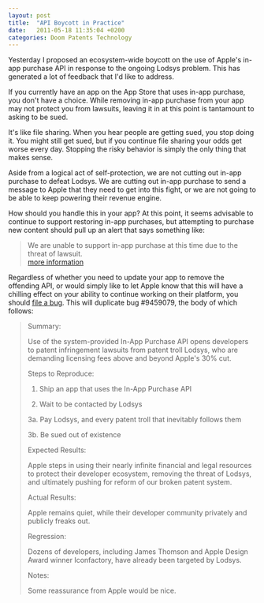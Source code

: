 ```yaml
---
layout: post
title:  "API Boycott in Practice"
date:   2011-05-18 11:35:04 +0200
categories: Doom Patents Technology
---
```



Yesterday I proposed an ecosystem-wide boycott on the use of Apple's in-app purchase API in response to the ongoing Lodsys problem. This has generated a lot of feedback that I'd like to address.



If you currently have an app on the App Store that uses in-app purchase, you don't have a choice. While removing in-app purchase from your app may not protect you from lawsuits, leaving it in at this point is tantamount to asking to be sued. 



It's like file sharing. When you hear people are getting sued, you stop doing it. You might still get sued, but if you continue file sharing your odds get worse every day. Stopping the risky behavior is simply the only thing that makes sense.



Aside from a logical act of self-protection, we are not cutting out in-app purchase to defeat Lodsys. We are cutting out in-app purchase to send a message to Apple that they need to get into this fight, or we are not going to be able to keep powering their revenue engine.



How should you handle this in your app? At this point, it seems advisable to continue to support restoring in-app purchases, but attempting to purchase new content should pull up an alert that says something like: 



<blockquote>We are unable to support in-app purchase at this time due to the threat of lawsuit.<br /><a href="http://fosspatents.blogspot.com/2011/05/what-app-developers-need-to-know-about.html">more information</a></blockquote>



Regardless of whether you need to update your app to remove the offending API, or would simply like to let Apple know that this will have a chilling effect on your ability to continue working on their platform, you should <a href="http://bugreport.apple.com">file a bug</a>. This will duplicate bug #9459079, the body of which follows:



<blockquote>

Summary:



Use of the system-provided In-App Purchase API opens developers to patent infringement lawsuits from patent troll Lodsys, who are demanding licensing fees above and beyond Apple's 30% cut.



Steps to Reproduce:



1. Ship an app that uses the In-App Purchase API<br />

2. Wait to be contacted by Lodsys<br />

3a. Pay Lodsys, and every patent troll that inevitably follows them<br />

3b. Be sued out of existence



Expected Results:



Apple steps in using their nearly infinite financial and legal resources to protect their developer ecosystem, removing the threat of Lodsys, and ultimately pushing for reform of our broken patent system.



Actual Results:



Apple remains quiet, while their developer community privately and publicly freaks out.



Regression:



Dozens of developers, including James Thomson and Apple Design Award winner Iconfactory, have already been targeted by Lodsys.



Notes:



Some reassurance from Apple would be nice.

</blockquote>


